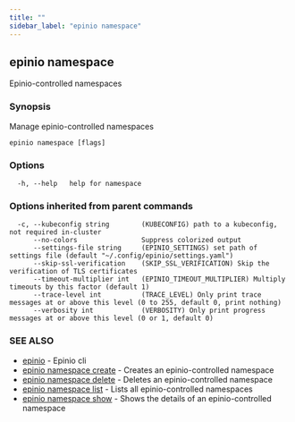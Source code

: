 ```yaml
---
title: ""
sidebar_label: "epinio namespace"
---
```

## epinio namespace

Epinio-controlled namespaces

### Synopsis

Manage epinio-controlled namespaces

```
epinio namespace [flags]
```

### Options

```
  -h, --help   help for namespace
```

### Options inherited from parent commands

```
  -c, --kubeconfig string        (KUBECONFIG) path to a kubeconfig, not required in-cluster
      --no-colors                Suppress colorized output
      --settings-file string     (EPINIO_SETTINGS) set path of settings file (default "~/.config/epinio/settings.yaml")
      --skip-ssl-verification    (SKIP_SSL_VERIFICATION) Skip the verification of TLS certificates
      --timeout-multiplier int   (EPINIO_TIMEOUT_MULTIPLIER) Multiply timeouts by this factor (default 1)
      --trace-level int          (TRACE_LEVEL) Only print trace messages at or above this level (0 to 255, default 0, print nothing)
      --verbosity int            (VERBOSITY) Only print progress messages at or above this level (0 or 1, default 0)
```

### SEE ALSO

* [epinio](./epinio.md)	 - Epinio cli
* [epinio namespace create](./epinio_namespace_create.md)	 - Creates an epinio-controlled namespace
* [epinio namespace delete](./epinio_namespace_delete.md)	 - Deletes an epinio-controlled namespace
* [epinio namespace list](./epinio_namespace_list.md)	 - Lists all epinio-controlled namespaces
* [epinio namespace show](./epinio_namespace_show.md)	 - Shows the details of an epinio-controlled namespace


